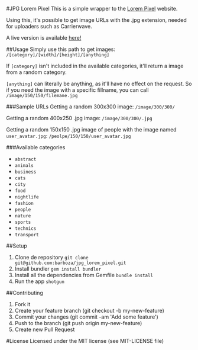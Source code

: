 #JPG Lorem Pixel
This is a simple wrapper to the [Lorem Pixel](http://lorempixel.com) website.

Using this, it's possible to get image URLs with the .jpg extension, needed for uploaders such as Carrierwave.

A live version is available [here!](http://jpg-lorem-pixel.herokuapp.com)

##Usage
Simply use this path to get images: `/[category]/[width]/[height]/[anything]`

If `[category]` isn't included in the available categories, it'll return a image from a random category.

`[anything]` can literally be anything, as it'll have no effect on the request. So if you need the image with a specific fillname, you can call `/image/150/150/filemane.jpg`

###Sample URLs
Getting a random 300x300 image:
`/image/300/300/`

Getting a random 400x250 .jpg image:
`/image/300/300/.jpg`

Getting a random 150x150 .jpg image of people with the image named `user_avatar.jpg`:
`/peolpe/150/150/user_avatar.jpg`

###Available categories
* `abstract`
* `animals`
* `business`
* `cats`
* `city`
* `food`
* `nightlife`
* `fashion `
* `people `
* `nature `
* `sports`
* `technics`
* `transport`

##Setup
1. Clone de repository
`git clone git@github.com:barboza/jpg_lorem_pixel.git`
2. Install bundler
`gem install bundler`
3. Install all the dependencies from Gemfile
`bundle install`
4. Run the app
`shotgun`

##Contributing
1. Fork it
2. Create your feature branch (git checkout -b my-new-feature)
3. Commit your changes (git commit -am 'Add some feature')
4. Push to the branch (git push origin my-new-feature)
5. Create new Pull Request

#License
Licensed under the MIT license (see MIT-LICENSE file)

